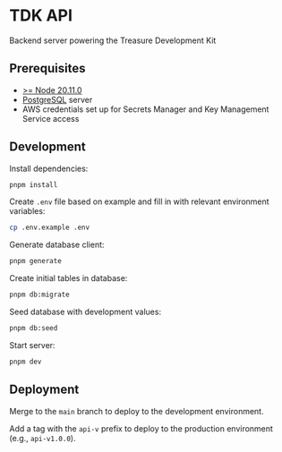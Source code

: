 # TDK API

Backend server powering the Treasure Development Kit

## Prerequisites

- [>= Node 20.11.0](https://nodejs.org/en)
- [PostgreSQL](https://www.postgresql.org) server
- AWS credentials set up for Secrets Manager and Key Management Service access

## Development

Install dependencies:

```bash
pnpm install
```

Create `.env` file based on example and fill in with relevant environment variables:

```bash
cp .env.example .env
```

Generate database client:

```bash
pnpm generate
```

Create initial tables in database:

```bash
pnpm db:migrate
```

Seed database with development values:

```bash
pnpm db:seed
```

Start server:

```bash
pnpm dev
```

## Deployment

Merge to the `main` branch to deploy to the development environment.

Add a tag with the `api-v` prefix to deploy to the production environment (e.g., `api-v1.0.0`).
